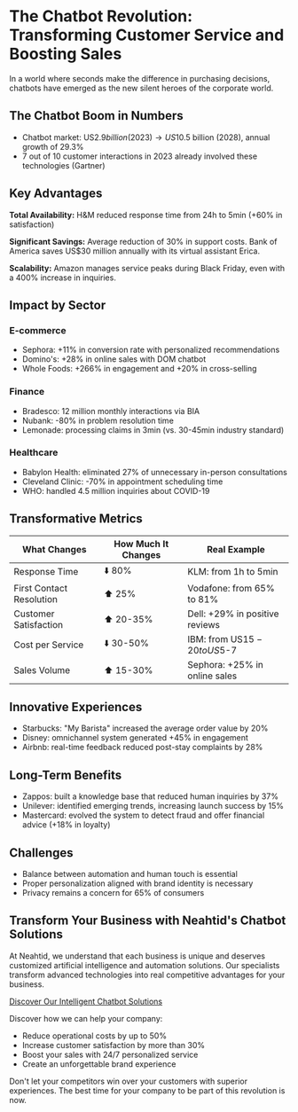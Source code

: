 # The Chatbot Revolution: Transforming Customer Service and Boosting Sales

In a world where seconds make the difference in purchasing decisions, chatbots have emerged as the new silent heroes of the corporate world.

## The Chatbot Boom in Numbers

- Chatbot market: US$2.9 billion (2023) → US$10.5 billion (2028), annual growth of 29.3%
- 7 out of 10 customer interactions in 2023 already involved these technologies (Gartner)

## Key Advantages

**Total Availability:** H&M reduced response time from 24h to 5min (+60% in satisfaction)

**Significant Savings:** Average reduction of 30% in support costs. Bank of America saves US$30 million annually with its virtual assistant Erica.

**Scalability:** Amazon manages service peaks during Black Friday, even with a 400% increase in inquiries.

## Impact by Sector

### E-commerce

- Sephora: +11% in conversion rate with personalized recommendations
- Domino's: +28% in online sales with DOM chatbot
- Whole Foods: +266% in engagement and +20% in cross-selling

### Finance

- Bradesco: 12 million monthly interactions via BIA
- Nubank: -80% in problem resolution time
- Lemonade: processing claims in 3min (vs. 30-45min industry standard)

### Healthcare

- Babylon Health: eliminated 27% of unnecessary in-person consultations
- Cleveland Clinic: -70% in appointment scheduling time
- WHO: handled 4.5 million inquiries about COVID-19

## Transformative Metrics

| What Changes | How Much It Changes | Real Example |
| ------------ | ------------------ | ------------ |
| Response Time | ⬇️ 80% | KLM: from 1h to 5min |
| First Contact Resolution | ⬆️ 25% | Vodafone: from 65% to 81% |
| Customer Satisfaction | ⬆️ 20-35% | Dell: +29% in positive reviews |
| Cost per Service | ⬇️ 30-50% | IBM: from US$15-20 to US$5-7 |
| Sales Volume | ⬆️ 15-30% | Sephora: +25% in online sales |

## Innovative Experiences

- Starbucks: "My Barista" increased the average order value by 20%
- Disney: omnichannel system generated +45% in engagement
- Airbnb: real-time feedback reduced post-stay complaints by 28%

## Long-Term Benefits

- Zappos: built a knowledge base that reduced human inquiries by 37%
- Unilever: identified emerging trends, increasing launch success by 15%
- Mastercard: evolved the system to detect fraud and offer financial advice (+18% in loyalty)

## Challenges

- Balance between automation and human touch is essential
- Proper personalization aligned with brand identity is necessary
- Privacy remains a concern for 65% of consumers

## Transform Your Business with Neahtid's Chatbot Solutions

At Neahtid, we understand that each business is unique and deserves customized artificial intelligence and automation solutions. Our specialists transform advanced technologies into real competitive advantages for your business.

[Discover Our Intelligent Chatbot Solutions](/services/artificial-intelligence-and-automation/chatbots/)

Discover how we can help your company:

- Reduce operational costs by up to 50%
- Increase customer satisfaction by more than 30%
- Boost your sales with 24/7 personalized service
- Create an unforgettable brand experience

Don't let your competitors win over your customers with superior experiences. The best time for your company to be part of this revolution is now.
